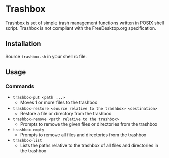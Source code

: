 # Trashbox

Trashbox is set of simple trash management functions written in POSIX shell
script. Trashbox is not compliant with the FreeDesktop.org specification.

## Installation

Source `trashbox.sh` in your shell rc file.

## Usage

### Commands

- `trashbox-put <path ...>`
  - Moves 1 or more files to the trashbox
- `trashbox-restore <source relative to the trashbox> <destination>`
  - Restore a file or directory from the trashbox
- `trashbox-remove <path relative to the trashbox>`
  - Prompts to remove the given files or directories from the trashbox
- `trashbox-empty`
  - Prompts to remove all files and directories from the trashbox
- `trashbox-list`
  - Lists the paths relative to the trashbox of all files and directories in
    the trashbox

